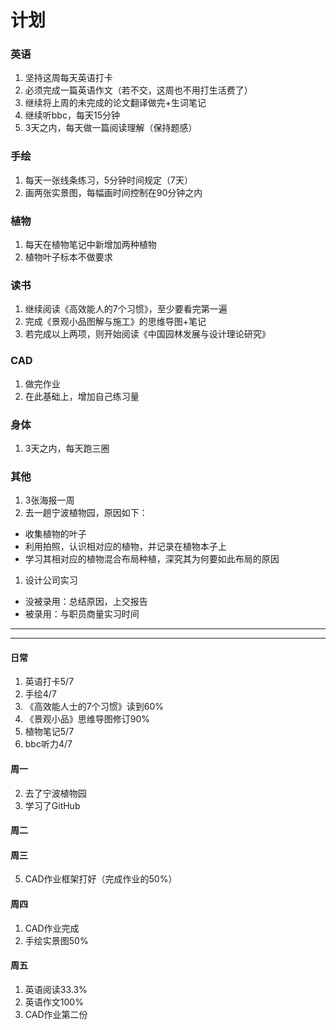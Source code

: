# 计划
### 英语
1. 坚持这周每天英语打卡
1. 必须完成一篇英语作文（若不交，这周也不用打生活费了）
1. 继续将上周的未完成的论文翻译做完+生词笔记
1. 继续听bbc，每天15分钟
1. 3天之内，每天做一篇阅读理解（保持题感）

### 手绘
1. 每天一张线条练习，5分钟时间规定（7天）
1. 画两张实景图，每幅画时间控制在90分钟之内

### 植物
1. 每天在植物笔记中新增加两种植物
1. 植物叶子标本不做要求

### 读书
1. 继续阅读《高效能人的7个习惯》，至少要看完第一遍
1. 完成《景观小品图解与施工》的思维导图+笔记
1. 若完成以上两项，则开始阅读《中国园林发展与设计理论研究》

### CAD
1. 做完作业
2. 在此基础上，增加自己练习量

### 身体
1. 3天之内，每天跑三圈

### 其他
1. 3张海报一周
1. 去一趟宁波植物园，原因如下：
  - 收集植物的叶子
  - 利用拍照，认识相对应的植物，并记录在植物本子上
  - 学习其相对应的植物混合布局种植，深究其为何要如此布局的原因

1. 设计公司实习
  - 没被录用：总结原因，上交报告
  - 被录用：与职员商量实习时间

---
---
#### 日常
1. 英语打卡5/7
2. 手绘4/7
3. 《高效能人士的7个习惯》读到60%
4. 《景观小品》思维导图修订90%
5. 植物笔记5/7
6. bbc听力4/7

#### 周一
2. 去了宁波植物园
3. 学习了GitHub

#### 周二

#### 周三
5. CAD作业框架打好（完成作业的50%）

#### 周四
1. CAD作业完成
2. 手绘实景图50%

#### 周五
1. 英语阅读33.3%
2. 英语作文100%
3. CAD作业第二份

